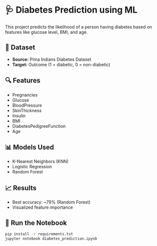 # 🩺 Diabetes Prediction using ML

This project predicts the likelihood of a person having diabetes based on features like glucose level, BMI, and age.

## 📌 Dataset
- **Source:** Pima Indians Diabetes Dataset
- **Target:** Outcome (1 = diabetic, 0 = non-diabetic)

## 🔍 Features
- Pregnancies
- Glucose
- BloodPressure
- SkinThickness
- Insulin
- BMI
- DiabetesPedigreeFunction
- Age

## 📊 Models Used
- K-Nearest Neighbors (KNN)
- Logistic Regression
- Random Forest

## 📈 Results
- Best accuracy: ~79% (Random Forest)
- Visualized feature importance

## 🚀 Run the Notebook
```bash
pip install -r requirements.txt
jupyter notebook diabetes_prediction.ipynb
